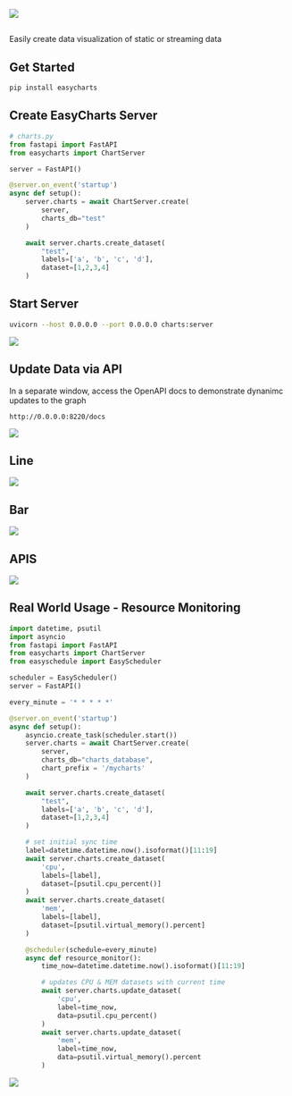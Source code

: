 ![](images/logo.png)

##

Easily create data visualization of static or streaming data


## Get Started

```python
pip install easycharts
```

## Create EasyCharts Server

```python
# charts.py
from fastapi import FastAPI
from easycharts import ChartServer

server = FastAPI()

@server.on_event('startup')
async def setup():
    server.charts = await ChartServer.create(
        server,
        charts_db="test"
    )

    await server.charts.create_dataset(
        "test",
        labels=['a', 'b', 'c', 'd'],
        dataset=[1,2,3,4]
    )
```
## Start Server

```bash
uvicorn --host 0.0.0.0 --port 0.0.0.0 charts:server

```

![](images/get-started-test.png)

## Update Data via API

In a separate window, access the OpenAPI docs to demonstrate dynanimc updates to the graph

```
http://0.0.0.0:8220/docs
```

![](images/get-started-update.png) 

## Line
![](images/get-started-test-1.png)


## Bar
![](images/get-started-test-1-bar.png)

## APIS

![](images/get-started-apis.png)

## Real World Usage - Resource Monitoring


```python
import datetime, psutil
import asyncio
from fastapi import FastAPI
from easycharts import ChartServer
from easyschedule import EasyScheduler

scheduler = EasyScheduler()
server = FastAPI()

every_minute = '* * * * *'

@server.on_event('startup')
async def setup():
    asyncio.create_task(scheduler.start())
    server.charts = await ChartServer.create(
        server,
        charts_db="charts_database",
        chart_prefix = '/mycharts'
    )

    await server.charts.create_dataset(
        "test",
        labels=['a', 'b', 'c', 'd'],
        dataset=[1,2,3,4]
    )

    # set initial sync time
    label=datetime.datetime.now().isoformat()[11:19]
    await server.charts.create_dataset(
        'cpu',
        labels=[label],
        dataset=[psutil.cpu_percent()]
    )
    await server.charts.create_dataset(
        'mem',
        labels=[label],
        dataset=[psutil.virtual_memory().percent]
    )

    @scheduler(schedule=every_minute)
    async def resource_monitor():
        time_now=datetime.datetime.now().isoformat()[11:19]

        # updates CPU & MEM datasets with current time
        await server.charts.update_dataset(
            'cpu',
            label=time_now,
            data=psutil.cpu_percent()
        )
        await server.charts.update_dataset(
            'mem',
            label=time_now,
            data=psutil.virtual_memory().percent
        )
```

![](images/resource-mon.png)